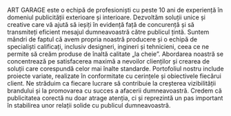 ART GARAGE este o echipă de profesioniști cu peste 10 ani de experiență în domeniul publicității exterioare și interioare. Dezvoltăm soluții unice și creative care vă ajută să ieșiți în evidență față de concurență și să transmiteți eficient mesajul dumneavoastră către publicul țintă.
Suntem mândri de faptul că avem propria noastră producere și o echipă de specialiști calificați, inclusiv designeri, ingineri și tehnicieni, ceea ce ne permite să creăm produse de înaltă calitate „la cheie”. Abordarea noastră se concentrează pe satisfacerea maximă a nevoilor clienților și crearea de soluții care corespundă celor mai înalte standarde.
Portofoliul nostru include proiecte variate, realizate în conformitate cu cerințele și obiectivele fiecărui client. Ne străduim ca fiecare lucrare să contribuie la creșterea vizibilității brandului și la promovarea cu succes a afacerii dumneavoastră.
Credem că publicitatea corectă nu doar atrage atenția, ci și reprezintă un pas important în stabilirea unor relații solide cu publicul dumneavoastră.
